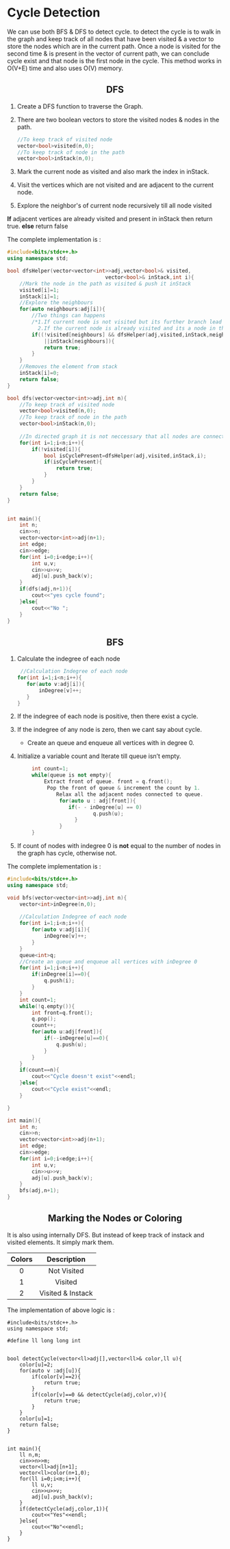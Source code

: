 # Cycle Detection

We can use both BFS & DFS to detect cycle. to detect the cycle is to walk in the graph and keep track of all nodes that have been visited & a vector to store the nodes which are in the current path. Once a node is visited for the second time & is present in the vector of current path, we can conclude cycle exist and that node is the first node in the cycle. This method works in O(V+E) time and also uses O(V) memory.

<h2 align="center"> DFS </h2>

1. Create a DFS function to traverse the Graph. 

3. There are two boolean vectors to store the visited nodes & nodes in the path.

   ```cpp
   //To keep track of visited node
   vector<bool>visited(n,0);
   //To keep track of node in the path
   vector<bool>inStack(n,0);
   ```

4. Mark the current node as visited and also mark the index in inStack.

5. Visit the vertices which are not visited and are adjacent to the current node.

6.  Explore the neighbor's of current node recursively till all node visited 
    
   **If** 
       adjacent vertices are already visited and present in inStack then return true.
   **else** 
   	 return false

The complete implementation is :

```cpp
#include<bits/stdc++.h>
using namespace std;

bool dfsHelper(vector<vector<int>>adj,vector<bool>& visited,
                                vector<bool>& inStack,int i){
    //Mark the node in the path as visited & push it inStack                                
    visited[i]=1;
    inStack[i]=1;
    //Explore the neighbours
    for(auto neighbours:adj[i]){
        //Two things can happens
        /*1.If current node is not visited but its further branch lead to a cycle.
          2.If the current node is already visited and its a node in the path*/
        if((!visited[neighbours] && dfsHelper(adj,visited,inStack,neighbours))
            ||inStack[neighbours]){
            return true;
        }
    }
    //Removes the element from stack
    inStack[i]=0;
    return false;
}

bool dfs(vector<vector<int>>adj,int n){
    //To keep track of visited node
    vector<bool>visited(n,0);
    //To keep track of node in the path
    vector<bool>inStack(n,0);
    
    //In directed graph it is not neccessary that all nodes are connected
    for(int i=1;i<n;i++){
        if(!visited[i]){
            bool isCyclePresent=dfsHelper(adj,visited,inStack,i);
            if(isCyclePresent){
                return true;
            }
        }
    }
    return false;
}


int main(){
    int n;
    cin>>n;
    vector<vector<int>>adj(n+1);
    int edge;
    cin>>edge;
    for(int i=0;i<edge;i++){
        int u,v;
        cin>>u>>v;
        adj[u].push_back(v);
    }
    if(dfs(adj,n+1)){
        cout<<"yes cycle found";
    }else{
        cout<<"No ";
    }
}
```



<div style="page-break-after: always; break-after: page;"></div>

<h2 align="center">BFS</h2>

1. Calculate the indegree of each node

   ```c++
    //Calculation Indegree of each node
   for(int i=1;i<n;i++){
      for(auto v:adj[i]){
          inDegree[v]++;
      }
   }
   ```

2. If the indegree of each node is positive, then there exist a cycle.

3. If the indegree of any node is zero, then we cant say about cycle.

   - Create an queue and enqueue all vertices with in degree 0.
   
4. Initialize a variable count and Iterate till queue isn’t empty.

```c++
        int count=1;
        while(queue is not empty){
            Extract front of queue. front = q.front();
             Pop the front of queue & increment the count by 1. 
                Relax all the adjacent nodes connected to queue.
                 for(auto u : adj[front]){
                    if(- - inDegree[u] == 0)
                            q.push(u);
                      }
                 }
        }
```

5. If count of nodes with indegree 0 is **not** equal to the number of nodes in the graph has cycle, otherwise not.

The complete implementation is :

```cpp
#include<bits/stdc++.h>
using namespace std;

void bfs(vector<vector<int>>adj,int n){
    vector<int>inDegree(n,0);
    
    //Calculation Indegree of each node
    for(int i=1;i<n;i++){
        for(auto v:adj[i]){
            inDegree[v]++;
        }
    }
    queue<int>q;
    //Create an queue and enqueue all vertices with inDegree 0
    for(int i=1;i<n;i++){
        if(inDegree[i]==0){
            q.push(i);
        }
    }
    int count=1;
    while(!q.empty()){
        int front=q.front();
        q.pop();
        count++;
        for(auto u:adj[front]){
            if(--inDegree[u]==0){
                q.push(u);
            }
        }
    }
    if(count==n){
        cout<<"Cycle doesn't exist"<<endl;
    }else{
        cout<<"Cycle exist"<<endl;
    }

}

int main(){
    int n;
    cin>>n;
    vector<vector<int>>adj(n+1);
    int edge;
    cin>>edge;
    for(int i=0;i<edge;i++){
        int u,v;
        cin>>u>>v;
        adj[u].push_back(v);
    }
    bfs(adj,n+1);
}
```

<div style="page-break-after: always; break-after: page;"></div>

<h2 align="center">Marking the Nodes or Coloring</h2>

It is also using internally DFS. But instead of keep track of instack and visited elements. It simply mark them. 

| Colors |    Description    |
| :----: | :---------------: |
|   0    |    Not Visited    |
|   1    |      Visited      |
|   2    | Visited & Instack |

The implementation of above logic is :

```
#include<bits/stdc++.h>
using namespace std;

#define ll long long int


bool detectCycle(vector<ll>adj[],vector<ll>& color,ll u){
    color[u]=2;
    for(auto v :adj[u]){
        if(color[v]==2){
            return true;
        }
        if(color[v]==0 && detectCycle(adj,color,v)){
            return true;
        }
    }
    color[u]=1;
    return false;
}


int main(){
    ll n,m;
    cin>>n>>m;
    vector<ll>adj[n+1];
    vector<ll>color(n+1,0);
    for(ll i=0;i<m;i++){
        ll u,v;
        cin>>u>>v;
        adj[u].push_back(v);
    }
    if(detectCycle(adj,color,1)){
        cout<<"Yes"<<endl;
    }else{
        cout<<"No"<<endl;
    }
}
```